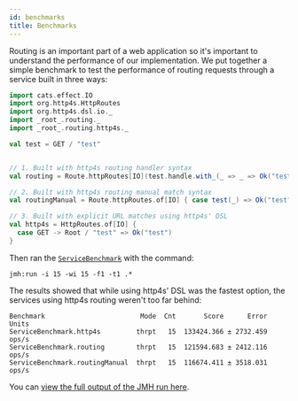 ```yaml
---
id: benchmarks
title: Benchmarks
---
```


Routing is an important part of a web application so it's important to understand the performance of our implementation. We put together a simple benchmark to test the performance of routing requests through a service built in three ways:

```scala mdoc
import cats.effect.IO
import org.http4s.HttpRoutes
import org.http4s.dsl.io._
import _root_.routing._
import _root_.routing.http4s._

val test = GET / "test"


// 1. Built with http4s routing handler syntax
val routing = Route.httpRoutes[IO](test.handle.with_(_ => _ => Ok("test")))

// 2. Built with http4s routing manual match syntax
val routingManual = Route.httpRoutes.of[IO] { case test(_) => Ok("test") }

// 3. Built with explicit URL matches using http4s' DSL
val http4s = HttpRoutes.of[IO] {
  case GET -> Root / "test" => Ok("test")
}
```

Then ran the [`ServiceBenchmark`](@GITHUB_REPO_URL@/blob/master/bench/src/main/scala/org/http4s/routing/bench/ServiceBenchmark.scala) with the command:

```
jmh:run -i 15 -wi 15 -f1 -t1 .*
```

The results showed that while using http4s' DSL was the fastest option, the services using http4s routing weren't too far behind:

```
Benchmark                        Mode  Cnt       Score      Error  Units
ServiceBenchmark.http4s         thrpt   15  133424.366 ± 2732.459  ops/s
ServiceBenchmark.routing        thrpt   15  121594.683 ± 2412.116  ops/s
ServiceBenchmark.routingManual  thrpt   15  116674.411 ± 3518.031  ops/s
```

You can [view the full output of the JMH run here](@GITHUB_REPO_URL@/blob/master/bench/results.txt).
